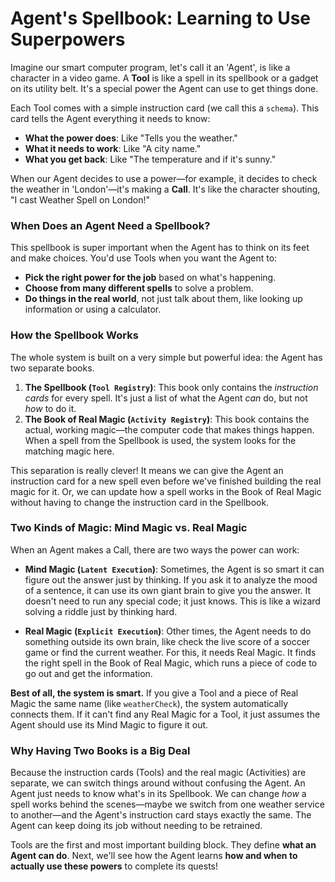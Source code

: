 # Agent's Spellbook: Learning to Use Superpowers

Imagine our smart computer program, let's call it an 'Agent', is like a character in a video game. A **Tool** is like a spell in its spellbook or a gadget on its utility belt. It's a special power the Agent can use to get things done.

Each Tool comes with a simple instruction card (we call this a `schema`). This card tells the Agent everything it needs to know:

*   **What the power does**: Like "Tells you the weather."
*   **What it needs to work**: Like "A city name."
*   **What you get back**: Like "The temperature and if it's sunny."

When our Agent decides to use a power—for example, it decides to check the weather in 'London'—it's making a **Call**. It's like the character shouting, "I cast Weather Spell on London!"

### When Does an Agent Need a Spellbook?

This spellbook is super important when the Agent has to think on its feet and make choices. You'd use Tools when you want the Agent to:

*   **Pick the right power for the job** based on what's happening.
*   **Choose from many different spells** to solve a problem.
*   **Do things in the real world**, not just talk about them, like looking up information or using a calculator.

### How the Spellbook Works

The whole system is built on a very simple but powerful idea: the Agent has two separate books.

1.  **The Spellbook (`Tool Registry`)**: This book only contains the *instruction cards* for every spell. It's just a list of what the Agent *can* do, but not *how* to do it.
2.  **The Book of Real Magic (`Activity Registry`)**: This book contains the actual, working magic—the computer code that makes things happen. When a spell from the Spellbook is used, the system looks for the matching magic here.

This separation is really clever! It means we can give the Agent an instruction card for a new spell even before we've finished building the real magic for it. Or, we can update how a spell works in the Book of Real Magic without having to change the instruction card in the Spellbook.

### Two Kinds of Magic: Mind Magic vs. Real Magic

When an Agent makes a Call, there are two ways the power can work:

*   **Mind Magic (`Latent Execution`)**: Sometimes, the Agent is so smart it can figure out the answer just by thinking. If you ask it to analyze the mood of a sentence, it can use its own giant brain to give you the answer. It doesn't need to run any special code; it just knows. This is like a wizard solving a riddle just by thinking hard.

*   **Real Magic (`Explicit Execution`)**: Other times, the Agent needs to do something outside its own brain, like check the live score of a soccer game or find the current weather. For this, it needs Real Magic. It finds the right spell in the Book of Real Magic, which runs a piece of code to go out and get the information.

**Best of all, the system is smart.** If you give a Tool and a piece of Real Magic the same name (like `weatherCheck`), the system automatically connects them. If it can't find any Real Magic for a Tool, it just assumes the Agent should use its Mind Magic to figure it out.

### Why Having Two Books is a Big Deal

Because the instruction cards (Tools) and the real magic (Activities) are separate, we can switch things around without confusing the Agent. An Agent just needs to know what's in its Spellbook. We can change *how* a spell works behind the scenes—maybe we switch from one weather service to another—and the Agent's instruction card stays exactly the same. The Agent can keep doing its job without needing to be retrained.

Tools are the first and most important building block. They define **what an Agent can do**. Next, we'll see how the Agent learns **how and when to actually use these powers** to complete its quests!